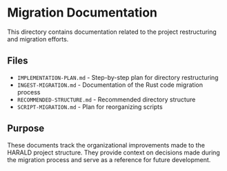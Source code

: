 # Migration Documentation

This directory contains documentation related to the project restructuring
and migration efforts.

## Files

- `IMPLEMENTATION-PLAN.md` - Step-by-step plan for directory restructuring
- `INGEST-MIGRATION.md` - Documentation of the Rust code migration process
- `RECOMMENDED-STRUCTURE.md` - Recommended directory structure
- `SCRIPT-MIGRATION.md` - Plan for reorganizing scripts

## Purpose

These documents track the organizational improvements made to the HARALD
project structure. They provide context on decisions made during the
migration process and serve as a reference for future development.
